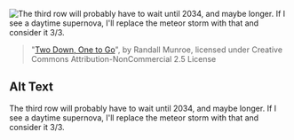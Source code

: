 ![The third row will probably have to wait until 2034, and maybe longer. If I see a daytime supernova, I'll replace the meteor storm with that and consider it 3/3.](https://imgs.xkcd.com/comics/two_down_one_to_go.png)
> "[Two Down, One to Go](https://xkcd.com/1887/)", by Randall Munroe, licensed under Creative Commons Attribution-NonCommercial 2.5 License

## Alt Text
The third row will probably have to wait until 2034, and maybe longer. If I see a daytime supernova, I'll replace the meteor storm with that and consider it 3/3.
